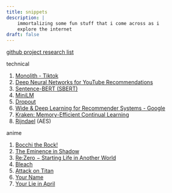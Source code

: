 ```yaml
---
title: snippets
description: |
    immortalizing some fun stuff that i come across as i
    explore the internet
draft: false
---
```


[github project research list](https://github.com/stars/hitorilabs/lists/research)

technical
1. [Monolith - Tiktok](https://arxiv.org/pdf/2209.07663.pdf)
2. [Deep Neural Networks for YouTube Recommendations](https://dl.acm.org/doi/pdf/10.1145/2959100.2959190)
3. [Sentence-BERT (SBERT)](https://arxiv.org/pdf/1908.10084.pdf)
4. [MiniLM](https://arxiv.org/pdf/2002.10957.pdf)
5. [Dropout](https://www.cs.toronto.edu/~rsalakhu/papers/srivastava14a.pdf)
6. [Wide & Deep Learning for Recommender Systems - Google](https://arxiv.org/pdf/1606.07792.pdf)
7. [Kraken: Memory-Efficient Continual Learning](http://storage.cs.tsinghua.edu.cn/papers/sc20-kraken.pdf/)
8. [Rijndael](https://en.wikipedia.org/wiki/Advanced_Encryption_Standard) (AES)

anime
1. [Bocchi the Rock!](https://en.wikipedia.org/wiki/Bocchi_the_Rock!)
2. [The Eminence in Shadow](https://en.wikipedia.org/wiki/The_Eminence_in_Shadow)
3. [Re:Zero − Starting Life in Another World](https://en.wikipedia.org/wiki/Re:Zero_%E2%88%92_Starting_Life_in_Another_World)
4. [Bleach](https://en.wikipedia.org/wiki/Bleach_(TV_series))
5. [Attack on Titan](https://en.wikipedia.org/wiki/Attack_on_Titan)
6. [Your Name](https://en.wikipedia.org/wiki/Your_Name)
7. [Your Lie in April](https://en.wikipedia.org/wiki/Your_Lie_in_April)